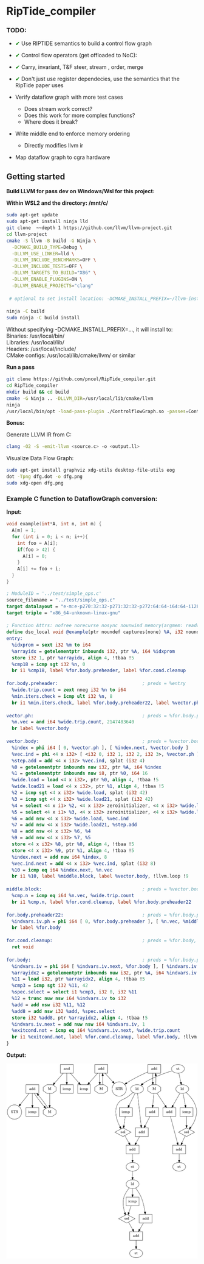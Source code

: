 # RipTide_compiler

### TODO:

*  <span style="color:green;">&#10004;</span> Use RIPTIDE semantics to build a control flow graph
*  <span style="color:green;">&#10004;</span> Control flow operators (get offloaded to NoC):
*  <span style="color:green;">&#10004;</span> Carry, invariant, T&F steer, stream , order, merge
*  <span style="color:green;">&#10004;</span> Don't just use register dependecies, use the semantics that the RipTide paper uses

* Verify dataflow graph with more test cases
  * Does stream work correct?
  * Does this work for more complex functions?
  * Where does it break?
* Write middle end to enforce memory ordering
  * Directly modifies llvm ir
* Map dataflow graph to cgra hardware

## Getting started

**Build LLVM for pass dev on Windows/Wsl for this project:**  

__Within WSL2 and the directory: /mnt/c/__

```bash
sudo apt-get update
sudo apt-get install ninja lld
git clone  ~~depth 1 https://github.com/llvm/llvm-project.git
cd llvm-project
cmake -S llvm -B build -G Ninja \
  -DCMAKE_BUILD_TYPE=Debug \
  -DLLVM_USE_LINKER=lld \
  -DLLVM_INCLUDE_BENCHMARKS=OFF \
  -DLLVM_INCLUDE_TESTS=OFF \
  -DLLVM_TARGETS_TO_BUILD="X86" \
  -DLLVM_ENABLE_PLUGINS=ON \
  -DLLVM_ENABLE_PROJECTS="clang"

 # optional to set install location: -DCMAKE_INSTALL_PREFIX=~/llvm-install

ninja -C build
sudo ninja -C build install
```
Without specifying -DCMAKE_INSTALL_PREFIX=..., it will install to:  
Binaries: /usr/local/bin/  
Libraries: /usr/local/lib/  
Headers: /usr/local/include/  
CMake configs: /usr/local/lib/cmake/llvm/ or similar 

**Run a pass**
```bash
git clone https://github.com/pncel/RipTide_compiler.git
cd RipTide_compiler
mkdir build && cd build
cmake -G Ninja .. -DLLVM_DIR=/usr/local/lib/cmake/llvm
ninja
/usr/local/bin/opt -load-pass-plugin ./ControlflowGraph.so -passes=ControlflowGraph -disable-output ../test/test_cfg.ll
```

**Bonus:**

Generate LLVM IR from C:
```bash
clang -O2 -S -emit-llvm <source.c> -o <output.ll>
```

Visualize Data Flow Graph:
```bash
sudo apt-get install graphviz xdg-utils desktop-file-utils eog
dot -Tpng dfg.dot -o dfg.png
sudo xdg-open dfg.png
```

### Example C function to DataflowGraph conversion:

**Input:**

```C
void example(int*A, int n, int m) {
  A[m] = 1;
  for (int i = 0; i < n; i++){
    int foo = A[i];
    if(foo > 42) {
      A[i] = 0;
    }
    A[i] += foo + i;
  }
}
```

```llvm
; ModuleID = '../test/simple_ops.c'
source_filename = "../test/simple_ops.c"
target datalayout = "e-m:e-p270:32:32-p271:32:32-p272:64:64-i64:64-i128:128-f80:128-n8:16:32:64-S128"
target triple = "x86_64-unknown-linux-gnu"

; Function Attrs: nofree norecurse nosync nounwind memory(argmem: readwrite) uwtable
define dso_local void @example(ptr noundef captures(none) %A, i32 noundef %n, i32 noundef %m) local_unnamed_addr #0 {
entry:
  %idxprom = sext i32 %m to i64
  %arrayidx = getelementptr inbounds i32, ptr %A, i64 %idxprom
  store i32 1, ptr %arrayidx, align 4, !tbaa !5
  %cmp18 = icmp sgt i32 %n, 0
  br i1 %cmp18, label %for.body.preheader, label %for.cond.cleanup

for.body.preheader:                               ; preds = %entry
  %wide.trip.count = zext nneg i32 %n to i64
  %min.iters.check = icmp ult i32 %n, 8
  br i1 %min.iters.check, label %for.body.preheader22, label %vector.ph

vector.ph:                                        ; preds = %for.body.preheader
  %n.vec = and i64 %wide.trip.count, 2147483640
  br label %vector.body

vector.body:                                      ; preds = %vector.body, %vector.ph
  %index = phi i64 [ 0, %vector.ph ], [ %index.next, %vector.body ]
  %vec.ind = phi <4 x i32> [ <i32 0, i32 1, i32 2, i32 3>, %vector.ph ], [ %vec.ind.next, %vector.body ]
  %step.add = add <4 x i32> %vec.ind, splat (i32 4)
  %0 = getelementptr inbounds nuw i32, ptr %A, i64 %index
  %1 = getelementptr inbounds nuw i8, ptr %0, i64 16
  %wide.load = load <4 x i32>, ptr %0, align 4, !tbaa !5
  %wide.load21 = load <4 x i32>, ptr %1, align 4, !tbaa !5
  %2 = icmp sgt <4 x i32> %wide.load, splat (i32 42)
  %3 = icmp sgt <4 x i32> %wide.load21, splat (i32 42)
  %4 = select <4 x i1> %2, <4 x i32> zeroinitializer, <4 x i32> %wide.load
  %5 = select <4 x i1> %3, <4 x i32> zeroinitializer, <4 x i32> %wide.load21
  %6 = add nsw <4 x i32> %wide.load, %vec.ind
  %7 = add nsw <4 x i32> %wide.load21, %step.add
  %8 = add nsw <4 x i32> %6, %4
  %9 = add nsw <4 x i32> %7, %5
  store <4 x i32> %8, ptr %0, align 4, !tbaa !5
  store <4 x i32> %9, ptr %1, align 4, !tbaa !5
  %index.next = add nuw i64 %index, 8
  %vec.ind.next = add <4 x i32> %vec.ind, splat (i32 8)
  %10 = icmp eq i64 %index.next, %n.vec
  br i1 %10, label %middle.block, label %vector.body, !llvm.loop !9

middle.block:                                     ; preds = %vector.body
  %cmp.n = icmp eq i64 %n.vec, %wide.trip.count
  br i1 %cmp.n, label %for.cond.cleanup, label %for.body.preheader22

for.body.preheader22:                             ; preds = %for.body.preheader, %middle.block
  %indvars.iv.ph = phi i64 [ 0, %for.body.preheader ], [ %n.vec, %middle.block ]
  br label %for.body

for.cond.cleanup:                                 ; preds = %for.body, %middle.block, %entry
  ret void

for.body:                                         ; preds = %for.body.preheader22, %for.body
  %indvars.iv = phi i64 [ %indvars.iv.next, %for.body ], [ %indvars.iv.ph, %for.body.preheader22 ]
  %arrayidx2 = getelementptr inbounds nuw i32, ptr %A, i64 %indvars.iv
  %11 = load i32, ptr %arrayidx2, align 4, !tbaa !5
  %cmp3 = icmp sgt i32 %11, 42
  %spec.select = select i1 %cmp3, i32 0, i32 %11
  %12 = trunc nuw nsw i64 %indvars.iv to i32
  %add = add nsw i32 %11, %12
  %add8 = add nsw i32 %add, %spec.select
  store i32 %add8, ptr %arrayidx2, align 4, !tbaa !5
  %indvars.iv.next = add nuw nsw i64 %indvars.iv, 1
  %exitcond.not = icmp eq i64 %indvars.iv.next, %wide.trip.count
  br i1 %exitcond.not, label %for.cond.cleanup, label %for.body, !llvm.loop !13
}
```

**Output:**

![Data flow graph](/dfg.png)
